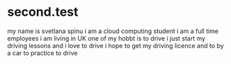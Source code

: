# second.test
my name is svetlana spinu
i am a cloud computing student
i am a full time employees
i am living in UK
one of my hobbt is to drive
i just start my driving lessons and i love to drive
i hope to get my driving licence
and to by a car
to practice to drive
